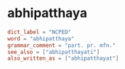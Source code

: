# abhipatthaya

``` toml
dict_label = "NCPED"
word = "abhipatthaya"
grammar_comment = "part. pr. mfn."
see_also = ["abhipatthayati"]
also_written_as = ["abhipatthayat"]
```

